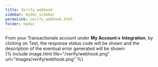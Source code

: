 ```yaml
---
title: Verify webhook
sidebar: mydoc_sidebar
permalink: verify_webhook.html
folder: mydoc
---
```

From your Transactionale account under **My Account-> Integration**, by clicking on Test, the response status code will be shown and the description of the eventual error generated will be shown: 
<br>
{% include image.html file="/verify/webhook.png" url="images/verify/webhook.png" %}

